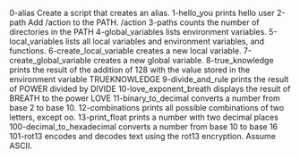 0-alias Create a script that creates an alias.
1-hello_you prints hello user
2-path Add /action to the PATH. /action
3-paths counts the number of directories in the PATH
4-global_variables lists environment variables.
5-local_variables lists all local variables and environment variables, and functions.
6-create_local_variable creates a new local variable.
7-create_global_variable  creates a new global variable.
8-true_knowledge prints the result of the addition of 128 with the value stored in the environment variable TRUEKNOWLEDGE
9-divide_and_rule prints the result of POWER divided by DIVIDE
10-love_exponent_breath displays the result of BREATH to the power LOVE
11-binary_to_decimal converts a number from base 2 to base 10.
12-combinations prints all possible combinations of two letters, except oo.
13-print_float prints a number with two decimal places
100-decimal_to_hexadecimal converts a number from base 10 to base 16
101-rot13 encodes and decodes text using the rot13 encryption. Assume ASCII. 
